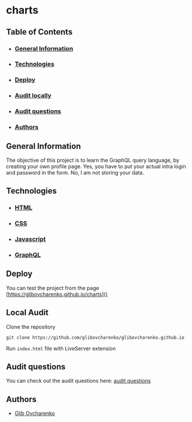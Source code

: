 # charts

## Table of Contents
- ### [General Information](#general-information)
- ### [Technologies](#technologies)
- ### [Deploy](#deploy)
- ### [Audit locally](#local-audit)
- ### [Audit questions](#audit-questions)
- ### [Authors](#authors)

## General Information
The objective of this project is to learn the GraphQL query language, by creating your own profile page.
Yes, you have to put your actual intra login and password in the form.
No, I am not storing your data.

## Technologies
- ### [HTML](https://www.w3.org/html/)
- ### [CSS](https://developer.mozilla.org/en-US/docs/Web/CSS)
- ### [Javascript](https://www.javascript.com/)
- ### [GraphQL](https://graphql.org/)

## Deploy
You can test the project from the page [https://glibovcharenko.github.io/charts]()

## Local Audit
Clone the repository
```
git clone https://github.com/glibovcharenko/glibovcharenko.github.io

```

Run <code>index.html</code> file with LiveServer extension

## Audit questions
You can check out the audit questions here: [audit questions](
    https://github.com/01-edu/public/tree/master/subjects/graphql/audit
)

## Authors
- [Glib Ovcharenko](https://github.com/glibovcharenko)